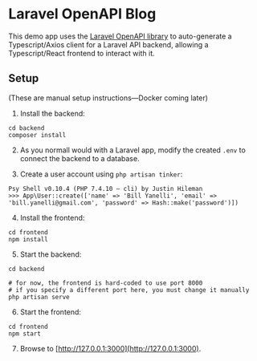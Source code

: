 # Laravel OpenAPI Blog

This demo app uses the [Laravel OpenAPI library](https://github.com/billisonline/laravel-open-api) to auto-generate a Typescript/Axios client for a Laravel API backend, allowing a Typescript/React frontend to interact with it.

## Setup

(These are manual setup instructions—Docker coming later)

1. Install the backend:

```shell
cd backend
composer install
```

2. As you normall would with a Laravel app, modify the created `.env` to connect the backend to a database.

3. Create a user account using `php artisan tinker`:

```
Psy Shell v0.10.4 (PHP 7.4.10 — cli) by Justin Hileman
>>> App\User::create(['name' => 'Bill Yanelli', 'email' => 'bill.yanelli@gmail.com', 'password' => Hash::make('password')])
```

4. Install the frontend:

```shell
cd frontend
npm install
```

5. Start the backend:

```shell
cd backend

# for now, the frontend is hard-coded to use port 8000
# if you specify a different port here, you must change it manually
php artisan serve
```

6. Start the frontend:

```shell
cd frontend
npm start
```

7. Browse to [http://127.0.0.1:3000](http://127.0.0.1:3000).